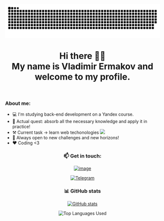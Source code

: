 [I believe in center aligned 🤲]: #

<div align="center">
  
[this is for the picture]: #	
<div id="header">
<p align="center">
  <img  src="https://raw.githubusercontent.com/Elanza-48/Elanza-48/main/resources/img/github-contribution-grid-snake.svg"
    alt="example" />
</p>
</div>

<h1>Hi there 👋🎉<br>
My name is Vladimir Ermakov and welcome to my profile.
</h1><br>
</div>

<h3>About me:</h3>

- 💻 I'm studying back-end development on a Yandex course.
- 🌱 Actual quest: absorb all the necessary knowledge and apply it in practice!
- ⚒️ Current task -> learn web techonologies
      <a href="https://github.com/waldemarX/pet-nft-marketplace">
      <img src="https://media.giphy.com/media/WUlplcMpOCEmTGBtBW/giphy.gif" width="27">
      </a>
- 🚀 Always open to new challenges and new horizons!
- ❤️ Coding <3

<h3 align="center">📫 Get in touch:</h3>
<div align="center">

[![image](https://img.shields.io/badge/Gmail-D14836?style=for-the-badge&logo=gmail&logoColor=white)](mailto:jelasswot@gmail.com)<br>

[![Telegram](https://img.shields.io/badge/-telegram-blue?color=white&logo=telegram&logoColor=blue)](https://www.t.me/legenda_va)

### :bar_chart: GitHub stats

[![GitHub stats](https://github-readme-stats.vercel.app/api?username=waldemarX&count_private=true&show_icons=true&theme=tokyonight)](https://github.com/waldemarX/github-readme-stats)

![Top Languages Used](https://github-readme-stats.vercel.app/api/top-langs/?username=waldemarX&show_icons=true&theme=tokyonight)

</div>
